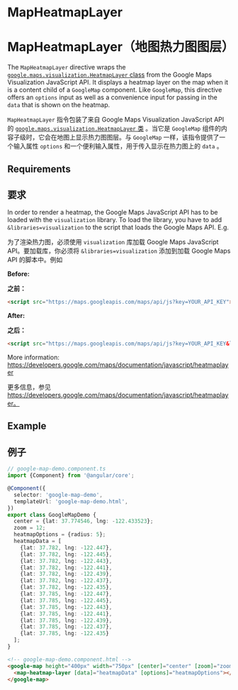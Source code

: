 # MapHeatmapLayer

# MapHeatmapLayer（地图热力图图层）

The `MapHeatmapLayer` directive wraps the [`google.maps.visualization.HeatmapLayer` class](https://developers.google.com/maps/documentation/javascript/reference/visualization#HeatmapLayer) from the Google Maps Visualization JavaScript API. It displays
a heatmap layer on the map when it is a content child of a `GoogleMap` component. Like `GoogleMap`,
this directive offers an `options` input as well as a convenience input for passing in the `data`
that is shown on the heatmap.

`MapHeatmapLayer` 指令包装了来自 Google Maps Visualization JavaScript API 的 [`google.maps.visualization.HeatmapLayer` 类](https://developers.google.com/maps/documentation/javascript/reference/visualization#HeatmapLayer) 。当它是 `GoogleMap` 组件的内容子级时，它会在地图上显示热力图图层。与 `GoogleMap` 一样，该指令提供了一个输入属性 `options` 和一个便利输入属性，用于传入显示在热力图上的 `data` 。

## Requirements

## 要求

In order to render a heatmap, the Google Maps JavaScript API has to be loaded with the
`visualization` library. To load the library, you have to add `&libraries=visualization` to the
script that loads the Google Maps API. E.g.

为了渲染热力图，必须使用 `visualization` 库加载 Google Maps JavaScript API。要加载库，你必须将 `&libraries=visualization` 添加到加载 Google Maps API 的脚本中。例如

**Before:**

**之前：**

```html
<script src="https://maps.googleapis.com/maps/api/js?key=YOUR_API_KEY"></script>
```

**After:**

**之后：**

```html
<script src="https://maps.googleapis.com/maps/api/js?key=YOUR_API_KEY&libraries=visualization"></script>
```

More information: https://developers.google.com/maps/documentation/javascript/heatmaplayer

更多信息，参见 https://developers.google.com/maps/documentation/javascript/heatmaplayer。

## Example

## 例子

```typescript
// google-map-demo.component.ts
import {Component} from '@angular/core';

@Component({
  selector: 'google-map-demo',
  templateUrl: 'google-map-demo.html',
})
export class GoogleMapDemo {
  center = {lat: 37.774546, lng: -122.433523};
  zoom = 12;
  heatmapOptions = {radius: 5};
  heatmapData = [
    {lat: 37.782, lng: -122.447},
    {lat: 37.782, lng: -122.445},
    {lat: 37.782, lng: -122.443},
    {lat: 37.782, lng: -122.441},
    {lat: 37.782, lng: -122.439},
    {lat: 37.782, lng: -122.437},
    {lat: 37.782, lng: -122.435},
    {lat: 37.785, lng: -122.447},
    {lat: 37.785, lng: -122.445},
    {lat: 37.785, lng: -122.443},
    {lat: 37.785, lng: -122.441},
    {lat: 37.785, lng: -122.439},
    {lat: 37.785, lng: -122.437},
    {lat: 37.785, lng: -122.435}
  ];
}
```

```html
<!-- google-map-demo.component.html -->
<google-map height="400px" width="750px" [center]="center" [zoom]="zoom">
  <map-heatmap-layer [data]="heatmapData" [options]="heatmapOptions"></map-heatmap-layer>
</google-map>
```
